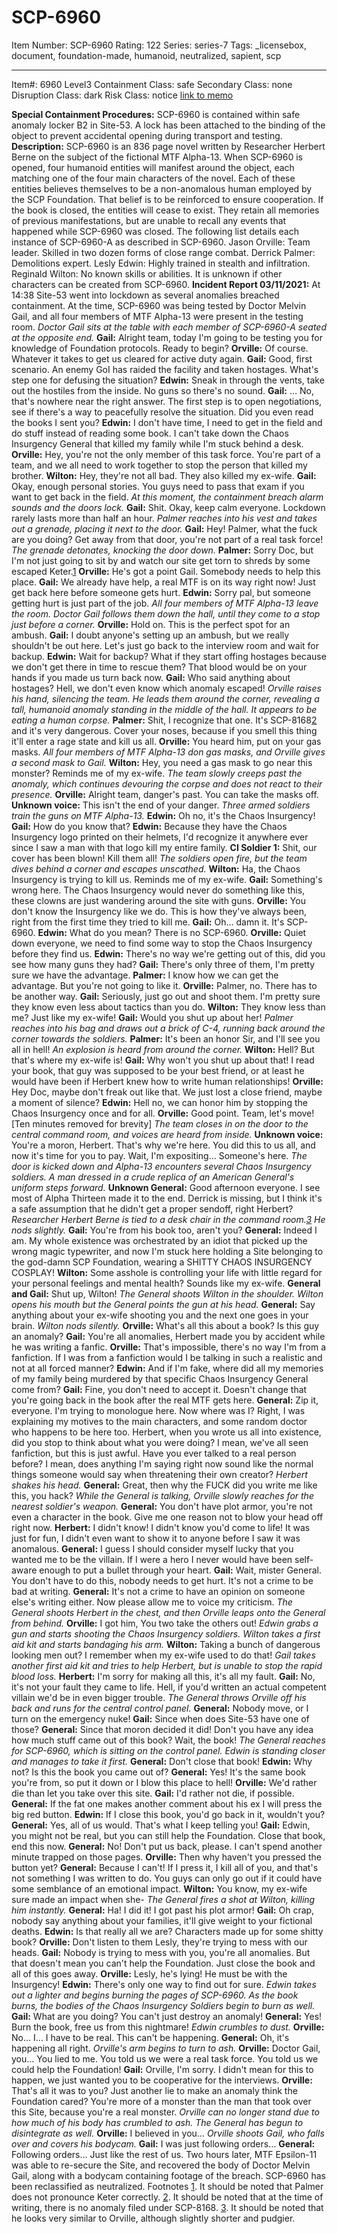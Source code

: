 # SCP-6960
Item Number: SCP-6960
Rating: 122
Series: series-7
Tags: _licensebox, document, foundation-made, humanoid, neutralized, sapient, scp

---

Item#: 6960
Level3
Containment Class:
safe
Secondary Class:
none
Disruption Class:
dark
Risk Class:
notice
[link to memo](/classification-committee-memo)  

**Special Containment Procedures:** SCP-6960 is contained within safe anomaly locker B2 in Site-53. A lock has been attached to the binding of the object to prevent accidental opening during transport and testing.
**Description:** SCP-6960 is an 836 page novel written by Researcher Herbert Berne on the subject of the fictional MTF Alpha-13. When SCP-6960 is opened, four humanoid entities will manifest around the object, each matching one of the four main characters of the novel. Each of these entities believes themselves to be a non-anomalous human employed by the SCP Foundation. That belief is to be reinforced to ensure cooperation. If the book is closed, the entities will cease to exist. They retain all memories of previous manifestations, but are unable to recall any events that happened while SCP-6960 was closed.
The following list details each instance of SCP-6960-A as described in SCP-6960.
Jason Orville: Team leader. Skilled in two dozen forms of close range combat.
Derrick Palmer: Demolitions expert.
Lesly Edwin: Highly trained in stealth and infiltration.
Reginald Wilton: No known skills or abilities.
It is unknown if other characters can be created from SCP-6960.
**Incident Report 03/11/2021:** At 14:38 Site-53 went into lockdown as several anomalies breached containment. At the time, SCP-6960 was being tested by Doctor Melvin Gail, and all four members of MTF Alpha-13 were present in the testing room.
_Doctor Gail sits at the table with each member of SCP-6960-A seated at the opposite end._
**Gail:** Alright team, today I'm going to be testing you for knowledge of Foundation protocols. Ready to begin?
**Orville:** Of course. Whatever it takes to get us cleared for active duty again.
**Gail:** Good, first scenario. An enemy GoI has raided the facility and taken hostages. What's step one for defusing the situation?
**Edwin:** Sneak in through the vents, take out the hostiles from the inside. No guns so there's no sound.
**Gail:** … No, that's nowhere near the right answer. The first step is to open negotiations, see if there's a way to peacefully resolve the situation. Did you even read the books I sent you?
**Edwin:** I don't have time, I need to get in the field and do stuff instead of reading some book. I can't take down the Chaos Insurgency General that killed my family while I'm stuck behind a desk.
**Orville:** Hey, you're not the only member of this task force. You're part of a team, and we all need to work together to stop the person that killed my brother.
**Wilton:** Hey, they're not all bad. They also killed my ex-wife.
**Gail:** Okay, enough personal stories. You guys need to pass that exam if you want to get back in the field.
_At this moment, the containment breach alarm sounds and the doors lock._
**Gail:** Shit. Okay, keep calm everyone. Lockdown rarely lasts more than half an hour.
_Palmer reaches into his vest and takes out a grenade, placing it next to the door._
**Gail:** Hey! Palmer, what the fuck are you doing? Get away from that door, you're not part of a real task force!
_The grenade detonates, knocking the door down._
**Palmer:** Sorry Doc, but I'm not just going to sit by and watch our site get torn to shreds by some escaped Keter.[1](javascript:;)
**Orville:** He's got a point Gail. Somebody needs to help this place.
**Gail:** We already have help, a real MTF is on its way right now! Just get back here before someone gets hurt.
**Edwin:** Sorry pal, but someone getting hurt is just part of the job.
_All four members of MTF Alpha-13 leave the room. Doctor Gail follows them down the hall, until they come to a stop just before a corner._
**Orville:** Hold on. This is the perfect spot for an ambush.
**Gail:** I doubt anyone's setting up an ambush, but we really shouldn't be out here. Let's just go back to the interview room and wait for backup.
**Edwin:** Wait for backup? What if they start offing hostages because we don't get there in time to rescue them? That blood would be on your hands if you made us turn back now.
**Gail:** Who said anything about hostages? Hell, we don't even know which anomaly escaped!
_Orville raises his hand, silencing the team. He leads them around the corner, revealing a tall, humanoid anomaly standing in the middle of the hall. It appears to be eating a human corpse._
**Palmer:** Shit, I recognize that one. It's SCP-8168[2](javascript:;) and it's very dangerous. Cover your noses, because if you smell this thing it'll enter a rage state and kill us all.
**Orville:** You heard him, put on your gas masks.
_All four members of MTF Alpha-13 don gas masks, and Orville gives a second mask to Gail._
**Wilton:** Hey, you need a gas mask to go near this monster? Reminds me of my ex-wife.
_The team slowly creeps past the anomaly, which continues devouring the corpse and does not react to their presence._
**Orville:** Alright team, danger's past. You can take the masks off.
**Unknown voice:** This isn't the end of your danger.
_Three armed soldiers train the guns on MTF Alpha-13._
**Edwin:** Oh no, it's the Chaos Insurgency!
**Gail:** How do you know that?
**Edwin:** Because they have the Chaos Insurgency logo printed on their helmets, I'd recognize it anywhere ever since I saw a man with that logo kill my entire family.
**CI Soldier 1:** Shit, our cover has been blown! Kill them all!
_The soldiers open fire, but the team dives behind a corner and escapes unscathed._
**Wilton:** Ha, the Chaos Insurgency is trying to kill us. Reminds me of my ex-wife.
**Gail:** Something's wrong here. The Chaos Insurgency would never do something like this, these clowns are just wandering around the site with guns.
**Orville:** You don't know the Insurgency like we do. This is how they've always been, right from the first time they tried to kill me.
**Gail:** Oh… damn it. It's SCP-6960.
**Edwin:** What do you mean? There is no SCP-6960.
**Orville:** Quiet down everyone, we need to find some way to stop the Chaos Insurgency before they find us.
**Edwin:** There's no way we're getting out of this, did you see how many guns they had?
**Gail:** There's only three of them, I'm pretty sure we have the advantage.
**Palmer:** I know how we can get the advantage. But you're not going to like it.
**Orville:** Palmer, no. There has to be another way.
**Gail:** Seriously, just go out and shoot them. I'm pretty sure they know even less about tactics than you do.
**Wilton:** They know less than me? Just like my ex-wife!
**Gail:** Would you shut up about her!
_Palmer reaches into his bag and draws out a brick of C-4, running back around the corner towards the soldiers._
**Palmer:** It's been an honor Sir, and I'll see you all in hell!
_An explosion is heard from around the corner._
**Wilton:** Hell? But that's where my ex-wife is!
**Gail:** Why won't you shut up about that! I read your book, that guy was supposed to be your best friend, or at least he would have been if Herbert knew how to write human relationships!
**Orville:** Hey Doc, maybe don't freak out like that. We just lost a close friend, maybe a moment of silence?
**Edwin:** Hell no, we can honor him by stopping the Chaos Insurgency once and for all.
**Orville:** Good point. Team, let's move!
[Ten minutes removed for brevity]
_The team closes in on the door to the central command room, and voices are heard from inside._
**Unknown voice:** You're a moron, Herbert. That's why we're here. You did this to us all, and now it's time for you to pay. Wait, I'm expositing… Someone's here.
_The door is kicked down and Alpha-13 encounters several Chaos Insurgency soldiers. A man dressed in a crude replica of an American General's uniform steps forward._
**Unknown General:** Good afternoon everyone. I see most of Alpha Thirteen made it to the end. Derrick is missing, but I think it's a safe assumption that he didn't get a proper sendoff, right Herbert?
_Researcher Herbert Berne is tied to a desk chair in the command room.[3](javascript:;) He nods slightly._
**Gail:** You're from his book too, aren't you?
**General:** Indeed I am. My whole existence was orchestrated by an idiot that picked up the wrong magic typewriter, and now I'm stuck here holding a Site belonging to the god-damn SCP Foundation, wearing a SHITTY CHAOS INSURGENCY COSPLAY!
**Wilton:** Some asshole is controlling your life with little regard for your personal feelings and mental health? Sounds like my ex-wife.
**General and Gail:** Shut up, Wilton!
_The General shoots Wilton in the shoulder. Wilton opens his mouth but the General points the gun at his head._
**General:** Say anything about your ex-wife shooting you and the next one goes in your brain.
_Wilton nods silently._
**Orville:** What's all this about a book? Is this guy an anomaly?
**Gail:** You're all anomalies, Herbert made you by accident while he was writing a fanfic.
**Orville:** That's impossible, there's no way I'm from a fanfiction. If I was from a fanfiction would I be talking in such a realistic and not at all forced manner?
**Edwin:** And if I'm fake, where did all my memories of my family being murdered by that specific Chaos Insurgency General come from?
**Gail:** Fine, you don't need to accept it. Doesn't change that you're going back in the book after the real MTF gets here.
**General:** Zip it, everyone. I'm trying to monologue here. Now where was I? Right, I was explaining my motives to the main characters, and some random doctor who happens to be here too. Herbert, when you wrote us all into existence, did you stop to think about what you were doing? I mean, we've all seen fanfiction, but this is just awful. Have you ever talked to a real person before? I mean, does anything I'm saying right now sound like the normal things someone would say when threatening their own creator?
_Herbert shakes his head._
**General:** Great, then why the FUCK did you write me like this, you hack?
_While the General is talking, Orville slowly reaches for the nearest soldier's weapon._
**General:** You don't have plot armor, you're not even a character in the book. Give me one reason not to blow your head off right now.
**Herbert:** I didn't know! I didn't know you'd come to life! It was just for fun, I didn't even want to show it to anyone before I saw it was anomalous.
**General:** I guess I should consider myself lucky that you wanted me to be the villain. If I were a hero I never would have been self-aware enough to put a bullet through your heart.
**Gail:** Wait, mister General. You don't have to do this, nobody needs to get hurt. It's not a crime to be bad at writing.
**General:** It's not a crime to have an opinion on someone else's writing either. Now please allow me to voice my criticism.
_The General shoots Herbert in the chest, and then Orville leaps onto the General from behind._
**Orville:** I got him, You two take the others out!
_Edwin grabs a gun and starts shooting the Chaos Insurgency soldiers. Wilton takes a first aid kit and starts bandaging his arm._
**Wilton:** Taking a bunch of dangerous looking men out? I remember when my ex-wife used to do that!
_Gail takes another first aid kit and tries to help Herbert, but is unable to stop the rapid blood loss._
**Herbert:** I'm sorry for making all this, it's all my fault.
**Gail:** No, it's not your fault they came to life. Hell, if you'd written an actual competent villain we'd be in even bigger trouble.
_The General throws Orville off his back and runs for the central control panel._
**General:** Nobody move, or I turn on the emergency nuke!
**Gail:** Since when does Site-53 have one of those?
**General:** Since that moron decided it did! Don't you have any idea how much stuff came out of this book? Wait, the book!
_The General reaches for SCP-6960, which is sitting on the control panel. Edwin is standing closer and manages to take it first._
**General:** Don't close that book!
**Edwin:** Why not? Is this the book you came out of?
**General:** Yes! It's the same book you're from, so put it down or I blow this place to hell!
**Orville:** We'd rather die than let you take over this site.
**Gail:** I'd rather not die, if possible.
**General:** If the fat one makes another comment about his ex I will press the big red button.
**Edwin:** If I close this book, you'd go back in it, wouldn't you?
**General:** Yes, all of us would. That's what I keep telling you!
**Gail:** Edwin, you might not be real, but you can still help the Foundation. Close that book, end this now.
**General:** No! Don't put us back, please. I can't spend another minute trapped on those pages.
**Orville:** Then why haven't you pressed the button yet?
**General:** Because I can't! If I press it, I kill all of you, and that's not something I was written to do. You guys can only go out if it could have some semblance of an emotional impact.
**Wilton:** You know, my ex-wife sure made an impact when she-
_The General fires a shot at Wilton, killing him instantly._
**General:** Ha! I did it! I got past his plot armor!
**Gail:** Oh crap, nobody say anything about your families, it'll give weight to your fictional deaths.
**Edwin:** Is that really all we are? Characters made up for some shitty book?
**Orville:** Don't listen to them Lesly, they're trying to mess with our heads.
**Gail:** Nobody is trying to mess with you, you're all anomalies. But that doesn't mean you can't help the Foundation. Just close the book and all of this goes away.
**Orville:** Lesly, he's lying! He must be with the Insurgency!
**Edwin:** There's only one way to find out for sure.
_Edwin takes out a lighter and begins burning the pages of SCP-6960. As the book burns, the bodies of the Chaos Insurgency Soldiers begin to burn as well._
**Gail:** What are you doing? You can't just destroy an anomaly!
**General:** Yes! Burn the book, free us from this nightmare!
_Edwin crumbles to dust._
**Orville:** No… I… I have to be real. This can't be happening.
**General:** Oh, it's happening all right.
_Orville's arm begins to turn to ash._
**Orville:** Doctor Gail, you… You lied to me. You told us we were a real task force. You told us we could help the Foundation!
**Gail:** Orville, I'm sorry. I didn't mean for this to happen, we just wanted you to be cooperative for the interviews.
**Orville:** That's all it was to you? Just another lie to make an anomaly think the Foundation cared? You're more of a monster than the man that took over this Site, because you're a real monster.
_Orville can no longer stand due to how much of his body has crumbled to ash. The General has begun to disintegrate as well._
**Orville:** I believed in you…
_Orville shoots Gail, who falls over and covers his bodycam._
**Gail:** I was just following orders…
**General:** Following orders… Just like the rest of us.
Two hours later, MTF Epsilon-11 was able to re-secure the Site, and recovered the body of Doctor Melvin Gail, along with a bodycam containing footage of the breach. SCP-6960 has been reclassified as neutralized.
Footnotes
[1](javascript:;). It should be noted that Palmer does not pronounce Keter correctly.
[2](javascript:;). It should be noted that at the time of writing, there is no anomaly filed under SCP-8168.
[3](javascript:;). It should be noted that he looks very similar to Orville, although slightly shorter and pudgier.